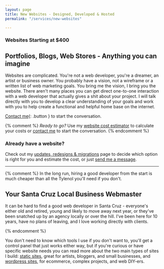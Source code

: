 ```yaml
---
layout: page
title: New Websites - Designed, Developed & Hosted
permalink: "/services/new-websites"

---
```

### Websites Starting at $400

## Portfolios, Blogs, Web Stores - Anything you can imagine

Websites are complicated. You're not a web developer, you're a dreamer, an artist or business owner. You probably have a vision, not a wireframe or a written list of web marketing goals. You bring me the vision, I bring you the website. There aren't many places you can get direct one-to-one interaction with a web developer that actually gives a shit about your project. I will talk directly with you to develop a clear understanding of your goals and work with you to help create a functional and helpful home base on the internet.

[Contact me](/contact){: .button } to start the conversation.

{% comment %}
_Ready to go?_ Use my [website cost estimator](/services/new-website/cost-estimator) to calculate your costs or [contact me](/contact) to start the conversation.
{% endcomment %}

### Already have a website?

Check out my [updates, redesigns & migrations](/services/updates-redesigns-migrations) page to decide which option is right for you and estimate the cost, or just [send me a message](/contact).

<hr>
{% comment %}
In the long run, hiring a good developer from the start is much cheaper than all the Tylenol you'll need if you don't.

## Your Santa Cruz Local Business Webmaster

It can be hard to find a good web developer in Santa Cruz - everyone's either old and retired, young and likely to move away next year, or they've been snatched up by an agency locally or over the hill. I've been here for 10 years, have no plans of leaving, and I love working directly with clients.

{% endcomment %}

You don't need to know which tools I use if you don't want to, you'll get a control panel that just works either way, but if you're curious or have specific website needs you can read more about the two main types of sites I build: [static sites](/services/static-sites), great for artists, bloggers, and small businesses, and [wordpress sites](/services/wordpress-sites), for ecommerce, complex projects, and web DIY-ers.
